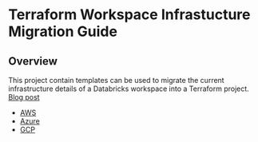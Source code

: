 # Terraform Workspace Infrastucture Migration Guide

## Overview

This project contain templates can be used to migrate the current infrastructure details of a Databricks workspace into a Terraform project. [Blog post](https://community.databricks.com/t5/technical-blog/bg-p/technical-blog)

- [AWS](https://github.com/databricks-solutions/databricks-blogposts/tree/main/2025-04-managing-databricks-accounts-and-workspaces-with-code/aws)
- [Azure](https://github.com/databricks-solutions/databricks-blogposts/tree/main/2025-04-managing-databricks-accounts-and-workspaces-with-code/azure)
- [GCP](https://github.com/databricks-solutions/databricks-blogposts/tree/main/2025-04-managing-databricks-accounts-and-workspaces-with-code/gcp)






